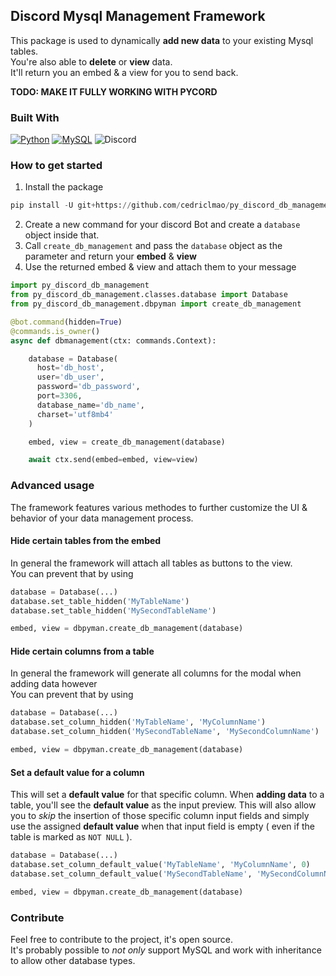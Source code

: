 ## Discord Mysql Management Framework 
This package is used to dynamically **add new data** to your existing Mysql tables.<br>
You're also able to **delete** or **view** data.<br>
It'll return you an embed & a view for you to send back.

**TODO: MAKE IT FULLY WORKING WITH PYCORD**

### Built With
[![Python][python]][python-url]
[![MySQL][mysql]][mysql-url]
![Discord](https://img.shields.io/badge/Discord-%235865F2.svg?style=for-the-badge&logo=discord&logoColor=white)


### How to get started
1. Install the package
```py
pip install -U git+https://github.com/cedriclmao/py_discord_db_management
```
2. Create a new command for your discord Bot and create a `database` object inside that.
3. Call `create_db_management` and pass the `database` object as the parameter and return your **embed** & **view** 
4. Use the returned embed & view and attach them to your message
```py
import py_discord_db_management
from py_discord_db_management.classes.database import Database
from py_discord_db_management.dbpyman import create_db_management

@bot.command(hidden=True)
@commands.is_owner()
async def dbmanagement(ctx: commands.Context):

    database = Database(
      host='db_host',
      user='db_user',
      password='db_password',
      port=3306,
      database_name='db_name',
      charset='utf8mb4'
    )

    embed, view = create_db_management(database)

    await ctx.send(embed=embed, view=view)   
```


### Advanced usage
The framework features various methodes to further customize the UI & behavior of your data management process.

#### Hide certain tables from the embed
In general the framework will attach all tables as buttons to the view.<br>
You can prevent that by using

```py
database = Database(...)
database.set_table_hidden('MyTableName')
database.set_table_hidden('MySecondTableName')

embed, view = dbpyman.create_db_management(database)
```

#### Hide certain columns from a table
In general the framework will generate all columns for the modal when adding data however<br>
You can prevent that by using

```py
database = Database(...)
database.set_column_hidden('MyTableName', 'MyColumnName')
database.set_column_hidden('MySecondTableName', 'MySecondColumnName')

embed, view = dbpyman.create_db_management(database)
```

#### Set a default value for a column
This will set a **default value** for that specific column. When **adding data** to a table, you'll see the **default value** as the input preview.
This will also allow you to *skip* the insertion of those specific column input fields and simply use the assigned **default value** when that input field is empty ( even if the table is marked as `NOT NULL` ).
```py
database = Database(...)
database.set_column_default_value('MyTableName', 'MyColumnName', 0)
database.set_column_default_value('MySecondTableName', 'MySecondColumnName', 'Banana')

embed, view = dbpyman.create_db_management(database)
```

### Contribute
Feel free to contribute to the project, it's open source.<br>
It's probably possible to *not only* support MySQL and work with inheritance to allow other database types.

<!-- MARKDOWN LINKS & IMAGES -->
[python]: https://img.shields.io/badge/Python-3776AB?style=for-the-badge&logo=python&logoColor=white
[mysql]: https://img.shields.io/badge/MySQL-00000F?style=for-the-badge&logo=mysql&logoColor=white
[mysql-url]: https://www.mysql.com/
[python-url]: https://www.python.org/
